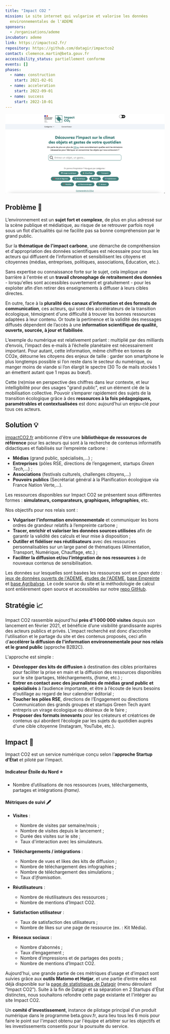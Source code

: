```yaml
---
title: "Impact CO2 "
mission: Le site internet qui vulgarise et valorise les données
  environnementales de l'ADEME
sponsors:
  - /organisations/ademe
incubator: ademe
link: https://impactco2.fr/
repository: https://github.com/datagir/impactco2
contact: clemence.martin@beta.gouv.fr
accessibility_status: partiellement conforme
events: []
phases:
  - name: construction
    start: 2021-02-01
  - name: acceleration
    start: 2022-09-01
  - name: success
    start: 2022-10-01
---
```

![](/img/netlifycms/capture.d.e.cran.2023-06-09.a.23.07.15.png)

## Problème 👀

L’environnement est un **sujet fort et complexe**, de plus en plus adressé sur la scène publique et médiatique, au risque de se retrouver parfois noyé sous un flot d’actualités qui ne facilite pas sa bonne compréhension par le grand public.

Sur la **thématique de l'impact carbone**, une démarche de compréhension et d'appropriation des données scientifiques est nécessaire pour tous les acteurs qui diffusent de l’information et sensibilisent les citoyens et citoyennes (médias, entreprises, politiques, associations, Éducation, etc.).

Sans expertise ou connaissance forte sur le sujet, cela implique une barrière à l'entrée et un **travail chronophage de retraitement des données** - lorsqu'elles sont accessibles ouvertement et gratuitement - pour les exploiter afin d’en retirer des enseignements à diffuser à leurs cibles directes.

En outre, face à la **pluralité des canaux d’information et des formats de communication**, ces acteurs, qui sont des accélérateurs de la transition écologique, témoignent d'une difficulté à trouver les bonnes ressources adaptées à leur contenu. Or toute la pertinence et la validité des messages diffusés dépendent de l’accès à une **information scientifique de qualité, ouverte, sourcée, à jour et fiabilisée**.

L’exemple du numérique est relativement parlant : multiplié par des milliards d’envois, l’impact des e-mails à l’échelle planétaire est nécessairement important. Pour autant, cette information, même chiffrée en tonnes de CO2e, détourne les citoyens des enjeux de taille : garder son smartphone le plus longtemps possible si l’on reste dans le secteur du numérique, ou manger moins de viande si l’on élargit le spectre (30 To de mails stockés 1 an émettent autant que 1 repas au bœuf).

Cette (re)mise en perspective des chiffres dans leur contexte, et leur intelligibilité pour des usages "grand public", est un élément clé de la mobilisation collective. Pouvoir s’emparer rapidement des sujets de la transition écologique grâce à des **ressources à la fois pédagogiques, paramétrables et contextualisées** est donc aujourd’hui un enjeu-clé pour tous ces acteurs.

## Solution 💡

[impactCO2.fr](http://impactco2.fr/) ambitionne d'être une **bibliothèque de ressources de référence** pour les acteurs qui sont à la recherche de contenus informatifs didactiques et fiabilisés sur l’empreinte carbone : 

* **Médias** (grand public, spécialisés,…) ;
* **Entreprises** (pôles RSE, directions de l’engagement, startups *Green Tech*,…) ;
* **Associations** (festivals culturels, challenges citoyens,…)
* **Pouvoirs publics** (Secrétariat général à la Planification écologique via France Nation Verte,…).

Les ressources disponibles sur Impact CO2 se présentent sous différentes formes : **simulateurs, comparateurs, graphiques, infographies**, etc. 

Nos objectifs pour nos relais sont :

* **Vulgariser l’information environnementale** et communiquer les bons ordres de grandeur relatifs à l’empreinte carbone ;
* **Tracer, enrichir et valoriser les données sources utilisées** afin de garantir la validité des calculs et leur mise à disposition ;
* **Outiller et fidéliser nos réutilisateurs** avec des ressources personnalisables sur un large panel de thématiques (Alimentation, Transport, Numérique, Chauffage, etc.) ; 
* **Faciliter la diffusion et/ou l’intégration de nos ressources** à de nouveaux contenus de sensibilisation.

Les données sur lesquelles sont basées les ressources sont en *open data* : [jeux de données ouverts de l'ADEME](https://data.ademe.fr/), [](https://librairie.ademe.fr/)[études de l'ADEME](https://librairie.ademe.fr/), [base Empreinte](https://base-empreinte.ademe.fr/) et [base Agribalyse](https://agribalyse.ademe.fr/). Le code source du site et la méthodologie de calcul sont entièrement open source et accessibles sur notre [repo GitHub](https://github.com/datagir/impactco2).

## Stratégie 📈

[](http://impactco2.fr/)Impact CO2 rassemble aujourd'hui **près d’1 000 000 visites** depuis son lancement en février 2021, et bénéficie d’une visibilité grandissante auprès des acteurs publics et privés. L'impact recherché est donc d’accroître l'utilisation et le partage du site et des contenus proposés, ceci afin d’**accélérer la diffusion de l'information environnementale pour nos relais et le grand public** (approche B2B2C). 

L'approche est simple : 

* **Développer des kits de diffusion** à destination des cibles prioritaires pour faciliter la prise en main et la diffusion des ressources disponibles sur le site (partages, téléchargements, *iframe*, etc.) ;
* **Entrer en contact avec des journalistes de médias grand public et spécialisés** à l’audience importante, et être à l’écoute de leurs besoins d’outillage au regard de leur calendrier éditorial ;
* **Toucher les pôles RSE**, directions de l’Engagement ou directions Communication des grands groupes et startups Green Tech ayant entrepris un virage écologique ou désireux de le faire ;
* **Proposer des formats innovants** pour les créateurs et créatrices de contenus qui abordent l’écologie par les sujets du quotidien auprès d'une cible citoyenne (Instagram, YouTube, etc.).

## Impact 🎯

Impact CO2 est un service numérique conçu selon l’**approche Startup d’État** et piloté par l’impact.

#### Indicateur Étoile du Nord ⭐

* Nombre d’utilisations de nos ressources (vues, téléchargements, partages et intégrations *iframe).*

#### Métriques de suivi 🖋️

* **Visites** :

  * Nombre de visites par semaine/mois ;
  * Nombre de visites depuis le lancement ;
  * Durée des visites sur le site ;
  * Taux d'interaction avec les simulateurs.
* **Téléchargements / intégrations** :

  * Nombre de vues et likes des kits de diffusion ;
  * Nombre de téléchargement des infographies ;
  * Nombre de téléchargement des simulations ;
  * Taux d’*iframisation*.
* **Réutilisateurs** :

  * Nombre de réutilisateurs des ressources ;
  * Nombre de mentions d’Impact CO2.
* **Satisfaction utilisateur** :

  * Taux de satisfaction des utilisateurs ;
  * Nombre de likes sur une page de ressource (ex. : Kit Média).
* **Réseaux sociaux** :

  * Nombre d’abonnés ;
  * Taux d’engagement ;
  * Nombre d’impressions et de partages des posts ;
  * Nombre de mentions d’Impact CO2.

Aujourd'hui, une grande partie de ces métriques d’usage et d’impact sont suivies grâce aux **outils Matomo et Hotjar**, et une partie d’entre elles est déjà disponible sur la [page de statistiques de Datagir](https://datagir.ademe.fr/stats/) (menu déroulant “Impact CO2”). Suite à la fin de Datagir et sa séparation en 2 Startups d'État distinctes, nous souhaitons refondre cette page existante et l'intégrer au site Impact CO2. 

Un **comité d'investissement**, instance de pilotage principal d'un produit numérique dans le programme beta.gouv.fr, aura lieu tous les 6 mois pour faire le point sur l'impact obtenu par l'équipe et arbitrer sur les objectifs et les investissements consentis pour la poursuite du service.